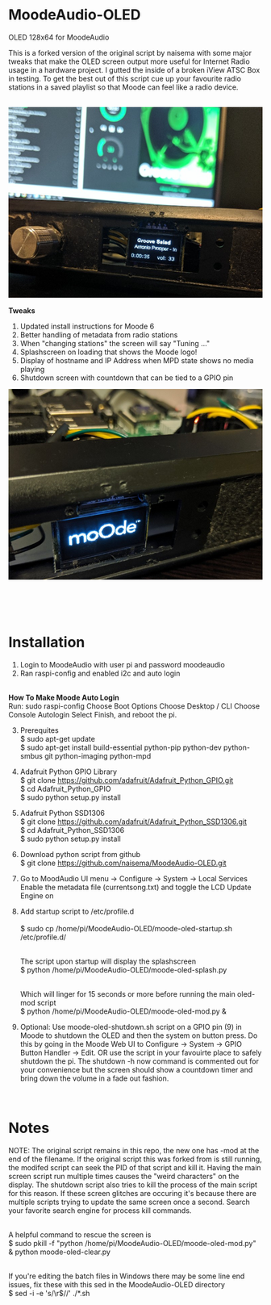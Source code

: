 # MoodeAudio-OLED
OLED 128x64 for MoodeAudio

This is a forked version of the original script by naisema with some major tweaks that make the OLED screen output more useful for Internet Radio usage in a hardware project. I gutted the inside of a broken iView ATSC Box in testing. To get the best out of this script cue up your favourite radio stations in a saved playlist so that Moode can feel like a radio device.<br /><br />

![Playing State](https://raw.githubusercontent.com/duracell80/MoodeAudio-OLED/master/example-playing-state.jpg)

<strong>Tweaks</strong><br>
1. Updated install instructions for Moode 6
2. Better handling of metadata from radio stations<br>
3. When "changing stations" the screen will say "Tuning ..."<br>
4. Splashscreen on loading that shows the Moode logo!<br>
5. Display of hostname and IP Address when MPD state shows no media playing<br>
6. Shutdown screen with countdown that can be tied to a GPIO pin

![New Splashscreen](https://raw.githubusercontent.com/duracell80/MoodeAudio-OLED/master/example-splash.jpg)

<br><br><br>

# Installation

1. Login to MoodeAudio with user pi and password moodeaudio
2. Ran raspi-config and enabled i2c and auto login<br><br>

<strong>How To Make Moode Auto Login</strong><br>
Run: sudo raspi-config
Choose Boot Options
Choose Desktop / CLI
Choose Console Autologin
Select Finish, and reboot the pi.

3. Prerequites <br />
   $ sudo apt-get update <br />
   $ sudo apt-get install build-essential python-pip python-dev python-smbus git python-imaging python-mpd<br />
4. Adafruit Python GPIO Library <br />
   $ git clone https://github.com/adafruit/Adafruit_Python_GPIO.git <br />
   $ cd Adafruit_Python_GPIO <br />
   $ sudo python setup.py install <br />
5. Adafruit Python SSD1306 <br />
   $ git clone https://github.com/adafruit/Adafruit_Python_SSD1306.git <br />
   $ cd Adafruit_Python_SSD1306 <br />
   $ sudo python setup.py install <br />
6. Download python script from github <br />
   $ git clone https://github.com/naisema/MoodeAudio-OLED.git <br />
7. Go to MoodAudio UI menu -> Configure -> System -> Local Services
   Enable the metadata file (currentsong.txt) and toggle the LCD Update Engine on <br />
8. Add startup script to /etc/profile.d<br /><br />
   $ sudo cp /home/pi/MoodeAudio-OLED/moode-oled-startup.sh /etc/profile.d/<br /><br />

   The script upon startup will display the splashscreen<br />
   $ python /home/pi/MoodeAudio-OLED/moode-oled-splash.py <br /><br />

   Which will linger for 15 seconds or more before running the main oled-mod script<br />
   $ python /home/pi/MoodeAudio-OLED/moode-oled-mod.py &

9. Optional: Use moode-oled-shutdown.sh script on a GPIO pin (9) in Moode to shutdown the OLED and then the system on button press. Do this by going in the Moode Web UI to Configure -> System -> GPIO Button Handler -> Edit. OR use the script in your favouirte place to safely shutdown the pi. The shutdown -h now command is commented out for your convenience but the screen should show a countdown timer and bring down the volume in a fade out fashion.
<br><br><br>

# Notes
NOTE: The original script remains in this repo, the new one has -mod at the end of the filename. If the original script this was forked from is still running, the modifed script can seek the PID of that script and kill it. Having the main screen script run multiple times causes the "weird characters" on the display. The shutdown script also tries to kill the process of the main script for this reason. If these screen glitches are occuring it's because there are multiple scripts trying to update the same screen once a second. Search your favorite search engine for process kill commands.<br><br>

A helpful command to rescue the screen is<br>
$ sudo pkill -f "python /home/pi/MoodeAudio-OLED/moode-oled-mod.py" & python moode-oled-clear.py <br><br>

If you're editing the batch files in Windows there may be some line end issues, fix these with this sed in the MoodeAudio-OLED directory<br>
$ sed -i -e 's/\r$//' ./*.sh
